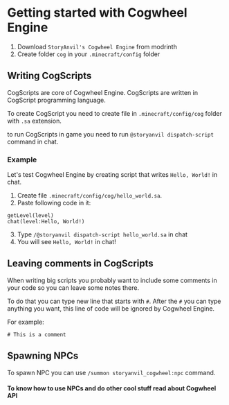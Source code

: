# Getting started with Cogwheel Engine
1. Download `StoryAnvil's Cogwheel Engine` from modrinth
2. Create folder `cog` in your `.minecraft/config` folder

## Writing CogScripts
CogScripts are core of Cogwheel Engine. CogScripts are written in CogScript programming language.

To create CogScript you need to create file in `.minecraft/config/cog` folder with `.sa` extension.

to run CogScripts in game you need to run `@storyanvil dispatch-script` command in chat.

### Example
Let's test Cogwheel Engine by creating script that writes `Hello, World!` in chat.

1. Create file `.minecraft/config/cog/hello_world.sa`.
2. Paste following code in it:
```
getLevel(level)
chat(level:Hello, World!)
```
3. Type `/@storyanvil dispatch-script hello_world.sa` in chat
4. You will see `Hello, World!` in chat!

## Leaving comments in CogScripts
When writing big scripts you probably want to include some comments in your code so you can leave some notes there.

To do that you can type new line that starts with `#`. After the `#` you can type anything you want, this line of code will be ignored by Cogwheel Engine.

For example:
```
# This is a comment
```

## Spawning NPCs
To spawn NPC you can use `/summon storyanvil_cogwheel:npc` command.

#### To know how to use NPCs and do other cool stuff read about <a onclick="$story.to('/wiki/wiki.html?p=wiki/projects/cogwheel/cogapi')">Cogwheel API</a>